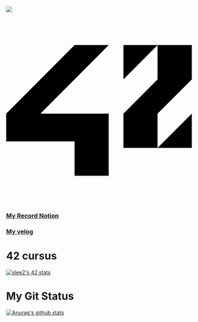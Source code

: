 ###

<a href="https://companies.intra.42.fr/users/87024/resumes/5671" target="_blank"><img src="https://img.shields.io/badge/000000 ?style=plastic&logo=&logoColor=FFFFFF"/></a>


<svg role="img" viewBox="0 0 24 24" xmlns="http://www.w3.org/2000/svg"><title>42</title><path d="M24 12.42l-4.428 4.415H24zm-4.428-4.417l-4.414 4.418v4.414h4.414V12.42L24 8.003V3.575h-4.428zm-4.414 0l4.414-4.428h-4.414zM0 15.996h8.842v4.43h4.412V12.42H4.428l8.826-8.846H8.842L0 12.421z"/></svg>


### [My Record Notion](https://www.notion.so/afab4438e1914a85b95e33864877d85b?v=3b34da176faf42a0bcebd12f5ac69ea2)

### [My velog](https://velog.io/@seungju0000)

# 42 cursus
[![slee2's 42 stats](https://badge42.herokuapp.com/api/stats/slee2?privacyEmail=true)](https://github.com/JaeSeoKim/badge42)


# My Git Status
[![Anurag's github stats](https://github-readme-stats.vercel.app/api?username=Lee-seungju&show_icons=true&theme=radical)](https://github.com/anuraghazra/github-readme-stats)

<!--
**Lee-seungju/Lee-seungju** is a ✨ _special_ ✨ repository because its `README.md` (this file) appears on your GitHub profile.

Here are some ideas to get you started:

- 🔭 I’m currently working on ...
- 🌱 I’m currently learning ...
- 👯 I’m looking to collaborate on ...
- 🤔 I’m looking for help with ...
- 💬 Ask me about ...
- 📫 How to reach me: ...
- 😄 Pronouns: ...
- ⚡ Fun fact: ...
-->
